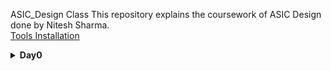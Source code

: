 ASIC_Design Class
This repository explains the coursework of ASIC Design done by Nitesh Sharma.<br>
[Tools Installation](#day-0)
<details>
  <summary><strong>Day0</strong></summary>
  <a name = "day-0"></a>
  
  <details>
    <summary>iverilog Installation</summary>
    I installed iverilog using following commands:
    ```
    sudo apt-get update
    sudo apt-get install iverilog.
    ```
    Below is the screenshot of iverilog installation:
  <img src ="https://user-images.githubusercontent.com/140998787/257133371-5ee81e29-7172-4958-8619-d11be643f8be.png">
    
  </details>
</details>
